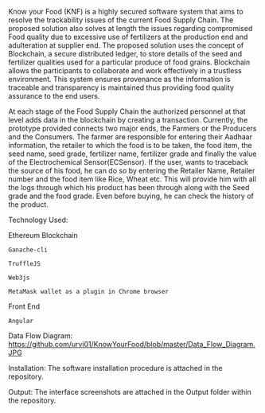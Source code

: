 Know your Food (KNF) is a highly secured software system that aims to resolve the trackability issues of the current Food Supply Chain.
The proposed solution also solves at length the issues regarding compromised Food quality due to excessive use of fertilizers at the production end and adulteration at supplier end.
The proposed solution uses the concept of Blockchain, a secure distributed ledger, to store details of the seed and fertilizer qualities used for a particular produce of food grains. Blockchain allows the participants to collaborate and work effectively in a trustless environment. This system ensures provenance as the information is traceable and transparency is maintained thus providing food quality assurance to the end users.

At each stage of the Food Supply Chain the authorized personnel at that level adds data in the blockchain by creating a transaction. Currently, the prototype provided connects two major ends, the Farmers or the Producers and the Consumers. The farmer are responsible for entering their Aadhaar information, the retailer to which the food is to be taken, the food item, the seed name,  seed grade, fertilizer name, fertilizer grade and finally the value of the Electrochemical Sensor(ECSensor). If the user, wants to traceback the source of his food, he can do so by entering the Retailer Name, Retailer number and the food item like Rice, Wheat etc. This will provide him with all the logs through which his product has been through along with the Seed grade and the food grade. Even before buying, he can check the history of the product. 

Technology Used:

Ethereum Blockchain

    Ganache-cli
    
    TruffleJS
    
    Web3js
    
    MetaMask wallet as a plugin in Chrome browser

Front End

    Angular 

Data Flow Diagram:
https://github.com/urvi01/KnowYourFood/blob/master/Data_Flow_Diagram.JPG

Installation:
The software installation procedure is attached in the repository.

Output:
The interface screenshots are attached in the Output folder within the repository.


